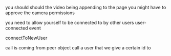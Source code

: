 



you should should the video being appending to the page
you might have to approve the camera permissions

you need to allow yourself to be connected to by other users
user-connected event


connectToNewUser

call is coming from peer object
call a user that we give a certain id to
